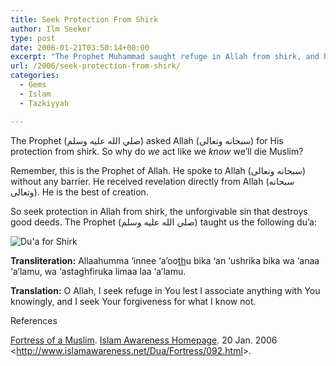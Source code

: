 ```yaml
---
title: Seek Protection From Shirk
author: Ilm Seeker
type: post
date: 2006-01-21T03:50:14+00:00
excerpt: "The Prophet Muhammad saught refuge in Allah from shirk, and he saw Allah without any barrier, and received revelation.  The du'a against shirk."
url: /2006/seek-protection-from-shirk/
categories:
  - Gems
  - Islam
  - Tazkiyyah

---
```

<p class="gem">
  The Prophet (صلي الله عليه وسلم) asked Allah (سبحانه وتعالى) for His protection from shirk. So why do <em>we</em> act like we <em>know</em> we&#8217;ll die Muslim?
</p>

Remember, this is the Prophet of Allah. He spoke to Allah (سبحانه وتعالى) without any barrier. He received revelation directly from Allah (سبحانه وتعالى). He is the best of creation.

So seek protection in Allah from shirk, the unforgivable sin that destroys good deeds. The Prophet (صلي الله عليه وسلم) taught us the following du&#8217;a:

<img alt="Du'a for Shirk" id="image206" src="/wp-content/uploads/dua-protection-from-shirk.gif" />
  
**Transliteration:** Allaahumma &#8216;innee &#8216;a&#8217;oo<u>th</u>u bika &#8216;an &#8216;ushrika bika wa &#8216;anaa &#8216;a&#8217;lamu, wa &#8216;astaghfiruka limaa laa &#8216;a&#8217;lamu.

**Translation:** O Allah, I seek refuge in You lest I associate anything with You knowingly, and I seek Your forgiveness for what I know not.

<div id="referencesTitle">
  References
</div>

<p class="reference">
  <u>Fortress of a Muslim</u>. <u>Islam Awareness Homepage</u>. 20 Jan. 2006 <<a href="http://www.islamawareness.net/Dua/Fortress/092.html">http://www.islamawareness.net/Dua/Fortress/092.html</a>>.
</p>